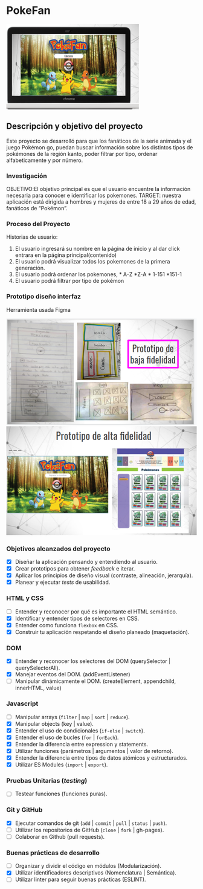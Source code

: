 # PokeFan
![Aplicación](https://github.com/akaren29/CDMX009-Data-Lovers/blob/master/assets/aplicacion.PNG)

## Descripción y objetivo del proyecto
Este proyecto se desarrolló para que los fanáticos de la serie animada y el juego Pokémon go, puedan buscar información sobre los distintos tipos de pokémones de la región kanto, poder filtrar por tipo, ordenar alfabeticamente y por número.

### Investigación
OBJETIVO:El objetivo principal es que el usuario encuentre la información necesaria para conocer e identificar los pokemones.
TARGET: nuestra aplicación está dirigida a hombres y mujeres de entre 18 a 29 años de edad, fanáticos de “Pokémon”.


### Proceso del Proyecto
Historias de usuario:
1. El usuario ingresará su nombre en la página de inicio y al dar click entrara en la página principal(contenido)
2. El usuario podrá visualizar todos los pokemones de la primera generación.
3. El usuario podrá ordenar los pokemones, * A-Z *Z-A * 1-151 *151-1
4. El usuario podrá filtrar por tipo de pokémon

### Prototipo diseño interfaz 
Herramienta usada Figma

![Prototipo baja fidelidad](https://github.com/akaren29/CDMX009-Data-Lovers/blob/master/assets/prototipobaja.PNG)
![Prototipo alta fidelidad](https://github.com/akaren29/CDMX009-Data-Lovers/blob/master/assets/prototipoalta.PNG)



### Objetivos alcanzados del proyecto

- [x] Diseñar la aplicación pensando y entendiendo al usuario.
- [x] Crear prototipos para obtener _feedback_ e iterar.
- [x] Aplicar los principios de diseño visual (contraste, alineación, jerarquía).
- [x] Planear y ejecutar _tests_ de usabilidad.

### HTML y CSS

- [ ] Entender y reconocer por qué es importante el HTML semántico.
- [x] Identificar y entender tipos de selectores en CSS.
- [x] Entender como funciona `flexbox` en CSS.
- [x] Construir tu aplicación respetando el diseño planeado (maquetación).

### DOM

- [x] Entender y reconocer los selectores del DOM (querySelector | querySelectorAll).
- [x] Manejar eventos del DOM. (addEventListener)
- [ ] Manipular dinámicamente el DOM. (createElement, appendchild, innerHTML, value)

### Javascript

- [ ] Manipular arrays (`filter` | `map` | `sort` | `reduce`).
- [x] Manipular objects (key | value).
- [x] Entender el uso de condicionales (`if-else` | `switch`).
- [x] Entender el uso de bucles (`for` | `forEach`).
- [x] Entender la diferencia entre expression y statements.
- [x] Utilizar funciones (parámetros | argumentos | valor de retorno).
- [x] Entender la diferencia entre tipos de datos atómicos y estructurados.
- [x] Utilizar ES Modules (`import` | `export`).

### Pruebas Unitarias (_testing_)
- [ ] Testear funciones (funciones puras).

### Git y GitHub
- [x] Ejecutar comandos de git (`add` | `commit` | `pull` | `status` | `push`).
- [ ] Utilizar los repositorios de GitHub (`clone` | `fork` | gh-pages).
- [ ] Colaborar en Github (pull requests).

### Buenas prácticas de desarrollo
- [ ] Organizar y dividir el código en módulos (Modularización).
- [x] Utilizar identificadores descriptivos (Nomenclatura | Semántica).
- [ ] Utilizar linter para seguir buenas prácticas (ESLINT).
